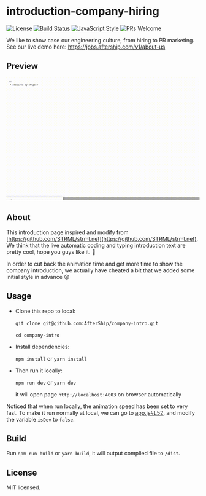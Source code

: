 # introduction-company-hiring

![License](https://img.shields.io/badge/license-MIT-green.svg)
[![Build Status](https://travis-ci.com/AfterShip/company-intro.svg?token=DEzyyuVSmnezkFBUNRvc&branch=master)](https://travis-ci.com/AfterShip/company-intro)
[![JavaScript Style](https://img.shields.io/badge/code%20style-aftership-brightgreen.svg)](https://github.com/AfterShip/eslint-config-aftership)
![PRs Welcome](https://img.shields.io/badge/PRs-welcome-brightgreen.svg) 


We like to show case our engineering culture, from hiring to PR marketing. See our live demo here: https://jobs.aftership.com/v1/about-us

## Preview

![preview](img/preview.gif?raw=true)


## About

This introduction page inspired and modify from [https://github.com/STRML/strml.net](https://github.com/STRML/strml.net).
We think that the live automatic coding and typing introduction text are pretty cool, hope you guys like it. 🤗

In order to cut back the animation time and get more time to show the company introduction, we actually have cheated a bit that we added some initial style in advance 😝


## Usage

* Clone this repo to local:
  	
	`git clone git@github.com:AfterShip/company-intro.git`
	
	`cd company-intro`

* Install dependencies:
	
	`npm install` or `yarn install`

* Then run it locally:
  
   `npm run dev` or `yarn dev`

   it will open page `http://localhost:4003` on browser automatically

Noticed that when run locally, the animation speed has been set to very fast. To make it run normally at local, we can go to [app.js#L52](https://github.com/AfterShip/company-intro/blob/fd5581decdde08137addcfc76ef3d9beca869cd1/app.js#L52), and modify the variable `isDev` to `false`.


## Build

Run `npm run build` or `yarn build`, it will output complied file to `/dist`.


## License

MIT licensed.